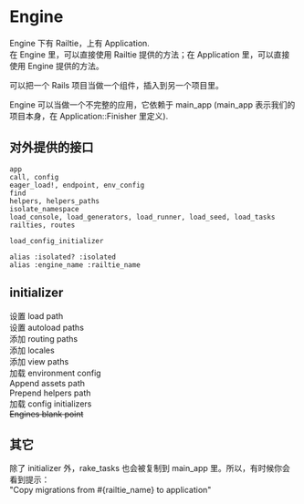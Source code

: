 # Engine

Engine 下有 Railtie，上有 Application.  
在 Engine 里，可以直接使用 Railtie 提供的方法；在 Application 里，可以直接使用 Engine 提供的方法。

可以把一个 Rails 项目当做一个组件，插入到另一个项目里。

Engine 可以当做一个不完整的应用，它依赖于 main_app (main_app 表示我们的项目本身，在 Application::Finisher 里定义).

## 对外提供的接口

```
app
call, config
eager_load!, endpoint, env_config
find
helpers, helpers_paths
isolate_namespace
load_console, load_generators, load_runner, load_seed, load_tasks
railties, routes

load_config_initializer
```

```
alias :isolated? :isolated
alias :engine_name :railtie_name
```

## initializer

设置 load path  
设置 autoload paths  
添加 routing paths  
添加 locales  
添加 view paths  
加载 environment config  
Append assets path  
Prepend helpers path  
加载 config initializers  
~~Engines blank point~~

## 其它

除了 initializer 外，rake_tasks 也会被复制到 main_app 里。所以，有时候你会看到提示：  
"Copy migrations from #{railtie_name} to application"
